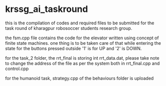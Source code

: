 # krssg_ai_taskround
this is the compilation of codes and required files to be submitted for the task round of kharagpur robosoccer students research group.

the fsm.cpp file contains the code for the elevator written using concept of finite state machines. one thing is to be taken care of that while entering the state for the buttons pressed outside '1' is for UP and '2' is DOWN.

for the task_2 folder, the rrt_final is storing int rrt_data.dat, please take note to change the address of the file as per the system both in rrt_final.cpp and control.cpp

for the humanoid task, strategy.cpp of the behaviours folder is uploaded
